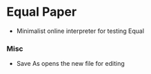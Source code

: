 # Equal Paper
- Minimalist online interpreter for testing Equal

### Misc
- Save As opens the new file for editing